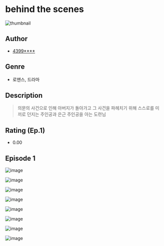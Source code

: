 # behind the scenes
![thumbnail](https://image-comic.pstatic.net/user_contents_data/challenge_comic/2023/05/25/upload_7077465505952719201_480x623.jpeg)

## Author
- [4399****](https://comic.naver.com/artistTitle?id=367325)

## Genre
- 로맨스, 드라마

## Description
> 의문의 사건으로 인해 아버지가 돌아가고 그 사건을 파헤치기 위해 스스로를 미끼로 던지는 주인공과 은근 주인공을 아는 도련님


## Rating (Ep.1)
- 0.00

## Episode 1
![image](https://image-comic.pstatic.net/user_contents_data/challenge_comic/2023/05/25/367325/upload_3691037867257323829.jpeg)

![image](https://image-comic.pstatic.net/user_contents_data/challenge_comic/2023/05/26/367325/upload_7017513333137159992.jpeg)

![image](https://image-comic.pstatic.net/user_contents_data/challenge_comic/2023/05/26/367325/upload_7378365362169996593.jpeg)

![image](https://image-comic.pstatic.net/user_contents_data/challenge_comic/2023/05/26/367325/upload_7147888143430410803.jpeg)

![image](https://image-comic.pstatic.net/user_contents_data/challenge_comic/2023/05/26/367325/upload_3486120604597839205.jpeg)

![image](https://image-comic.pstatic.net/user_contents_data/challenge_comic/2023/05/26/367325/upload_3631362990331279204.jpeg)

![image](https://image-comic.pstatic.net/user_contents_data/challenge_comic/2023/05/26/367325/upload_3990583326160270178.jpeg)

![image](https://image-comic.pstatic.net/user_contents_data/challenge_comic/2023/05/26/367325/upload_4062583526581166648.jpeg)
